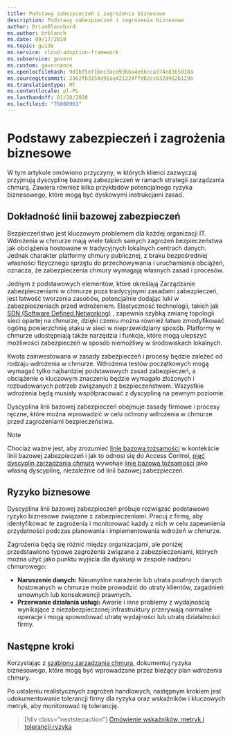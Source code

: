 ```yaml
---
title: Podstawy zabezpieczeń i zagrożenia biznesowe
description: Podstawy zabezpieczeń i zagrożenia biznesowe
author: BrianBlanchard
ms.author: brblanch
ms.date: 09/17/2019
ms.topic: guide
ms.service: cloud-adoption-framework
ms.subservice: govern
ms.custom: governance
ms.openlocfilehash: 9d1bf5ef10ec3acd936ba4e66cca374e8365018a
ms.sourcegitcommit: 2362fb3154a91aa421224ffdb2cc632d982b129b
ms.translationtype: MT
ms.contentlocale: pl-PL
ms.lasthandoff: 01/28/2020
ms.locfileid: "76808961"
---
```

# <a name="security-baseline-motivations-and-business-risks"></a>Podstawy zabezpieczeń i zagrożenia biznesowe

W tym artykule omówiono przyczyny, w których klienci zazwyczaj przyjmują dyscyplinę bazową zabezpieczeń w ramach strategii zarządzania chmurą. Zawiera również kilka przykładów potencjalnego ryzyka biznesowego, które mogą być dyskowymi instrukcjami zasad.

<!-- markdownlint-disable MD026 -->

## <a name="security-baseline-relevancy"></a>Dokładność linii bazowej zabezpieczeń

Bezpieczeństwo jest kluczowym problemem dla każdej organizacji IT. Wdrożenia w chmurze mają wiele takich samych zagrożeń bezpieczeństwa jak obciążenia hostowane w tradycyjnych lokalnych centrach danych. Jednak charakter platformy chmury publicznej, z braku bezpośredniej własności fizycznego sprzętu do przechowywania i uruchamiania obciążeń, oznacza, że zabezpieczenia chmury wymagają własnych zasad i procesów.

Jednym z podstawowych elementów, które określają Zarządzanie zabezpieczeniami w chmurze poza tradycyjnymi zasadami zabezpieczeń, jest łatwość tworzenia zasobów, potencjalnie dodając luki w zabezpieczeniach przed wdrożeniem. Elastyczność technologii, takich jak [SDN (Software Defined Networking)](../../decision-guides/software-defined-network/index.md) , zapewnia szybką zmianę topologii sieci opartej na chmurze, dzięki czemu można również łatwo zmodyfikować ogólną powierzchnię ataku w sieci w nieprzewidziany sposób. Platformy w chmurze udostępniają także narzędzia i funkcje, które mogą ulepszyć możliwości zabezpieczeń w sposób niemożliwy w środowiskach lokalnych.

Kwota zainwestowana w zasady zabezpieczeń i procesy będzie zależeć od rodzaju wdrożenia w chmurze. Wdrożenia testów początkowych mogą wymagać tylko najbardziej podstawowych zasad zabezpieczeń, a obciążenie o kluczowym znaczeniu będzie wymagało złożonych i rozbudowanych potrzeb związanych z bezpieczeństwem. Wszystkie wdrożenia będą musiały współpracować z dyscypliną na pewnym poziomie.

Dyscyplina linii bazowej zabezpieczeń obejmuje zasady firmowe i procesy ręczne, które można wprowadzić w celu ochrony wdrożenia w chmurze przed zagrożeniami bezpieczeństwa.

> [!NOTE]
>Chociaż ważne jest, aby zrozumieć [linię bazową tożsamości](../identity-baseline/index.md) w kontekście linii bazowej zabezpieczeń i jak to odnosi się do Access Control, [pięć dyscyplin zarządzania chmurą](../index.md) wywołuje [linię bazową tożsamości](../identity-baseline/index.md) jako własną dyscyplinę, niezależnie od linii bazowej zabezpieczeń.

## <a name="business-risk"></a>Ryzyko biznesowe

Dyscyplina linii bazowej zabezpieczeń próbuje rozwiązać podstawowe ryzyko biznesowe związane z zabezpieczeniami. Pracuj z firmą, aby identyfikować te zagrożenia i monitorować każdy z nich w celu zapewnienia przydatności podczas planowania i implementowania wdrożeń w chmurze.

Zagrożenia będą się różnić między organizacjami, ale poniżej przedstawiono typowe zagrożenia związane z zabezpieczeniami, których można użyć jako punktu wyjścia dla dyskusji w zespole nadzoru chmurowego:

- **Naruszenie danych:** Nieumyślne narażenie lub utrata poufnych danych hostowanych w chmurze może prowadzić do utraty klientów, zagadnień umownych lub konsekwencji prawnych.
- **Przerwanie działania usługi:** Awarie i inne problemy z wydajnością wynikające z niezabezpieczonej infrastruktury przerywają normalne operacje i mogą spowodować utratę wydajności lub utratę działalności firmy.

## <a name="next-steps"></a>Następne kroki

Korzystając z [szablonu zarządzania chmurą](./template.md), dokumentuj ryzyka biznesowego, które mogą być wprowadzane przez bieżący plan wdrożenia chmury.

Po ustaleniu realistycznych zagrożeń handlowych, następnym krokiem jest udokumentowanie tolerancji firmy dla ryzyka oraz wskaźników i kluczowych metryk, aby monitorować tę tolerancję.

> [!div class="nextstepaction"]
> [Omówienie wskaźników, metryk i tolerancji ryzyka](./metrics-tolerance.md)
